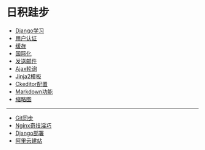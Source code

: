 日积跬步
===
+ [Django学习](Web)
+ [用户认证](Auth)
+ [缓存](Cache)
+ [国际化](I18N)
+ [发送邮件](Email)
+ [Ajax轮询](Ajax)
+ [Jinja2模板](Jinja2)
+ [Ckeditor配置](Ckeditor)
+ [Markdown功能](Markdown)
+ [缩略图](Thumb)
-------
+ [Git同步](Git)
+ [Nginx奇技淫巧](Nginx)
+ [Django部署](Deploy)
+ [阿里云建站](aliyun)
